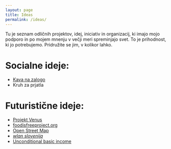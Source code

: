 ```yaml
---
layout: page
title: Ideas
permalink: /ideas/
---
```

Tu je seznam odličnih projektov, idej, iniciativ in organizacij, ki imajo mojo podporo in po mojem mnenju v večji meri spreminjajo svet. To je prihodnost, ki jo potrebujemo. Pridružite se jim, v kolikor lahko.

# Socialne ideje:
* [Kava na zalogo](http://kavanazalogo.blogspot.si/)
* Kruh za prjatla

# Futuristične ideje:
* [Projekt Venus](https://www.thevenusproject.com/)
* [foodisfreeproject.org](http://foodisfreeproject.org/)
* [Open Street Map](https://www.openstreetmap.org/)
* [_wlan slovenija_](https://wlan-si.net/)
* [Unconditional basic income](http://www.basicincome.org/)
